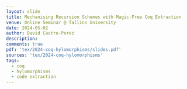 ```yaml
---
layout: slide
title: Mechanising Recursion Schemes with Magic-Free Coq Extraction
venue: Online Seminar @ Tallinn University
date: 2024-05-02
author: David Castro-Perez
description: 
comments: true
pdf: 'tex/2024-coq-hylomorphisms/slides.pdf'
sources: 'tex/2024-coq-hylomorphisms'
tags:
  - coq
  - hylomorphisms
  - code extraction
---
```

